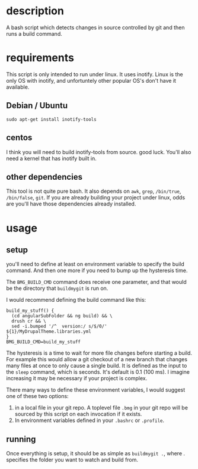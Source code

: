 # description

A bash script which detects changes in source controlled by git and then runs a build command.

# requirements

This script is only intended to run under linux.  It uses inotify.  Linux is the only OS with inotify, and unfortuntely other popular OS's don't have it available.

## Debian / Ubuntu
`sudo apt-get install inotify-tools`

## centos
I think you will need to build inotify-tools from source.  good luck.
You'll also need a kernel that has inotify built in.

## other dependencies

This tool is not quite pure bash.  It also depends on `awk`, `grep`, `/bin/true`, `/bin/false`, `git`.  If you are already building your project under linux, odds are you'll have those dependencies already installed.

# usage

## setup

you'll need to define at least on environment variable to specify the build command.  And then one more if you need to bump up the hysteresis time.

The `BMG_BUILD_CMD` command does receive one parameter, and that would be the directory that `buildmygit` is run on. 

I would recommend defining the build command like this:
```
build_my_stuff() {
  (cd angularSubFolder && ng build) && \
  drush cr && \
  sed -i.bumped '/^  version:/ s/$/0/' ${1}/MyDrupalTheme.libraries.yml
}
BMG_BUILD_CMD=build_my_stuff
```

The hysteresis is a time to wait for more file changes before starting a build.  For example this would allow a git checkout of a new branch that changes many files at once to only cause a single build.  It is defined as the input to the `sleep` command, which is seconds.  It's default is 0.1 (100 ms).  I imagine increasing it may be necessary if your project is complex.

There many ways to define these environment variables, I would suggest one of these two options:
1) in a local file in your git repo.  A toplevel file `.bmg` in your git repo will be sourced by this script on each invocation if it exists.
2) In environment variables defined in your `.bashrc` or `.profile`.

## running

Once everything is setup, it should be as simple as `buildmygit .`, where . specifies the folder you want to watch and build from.
